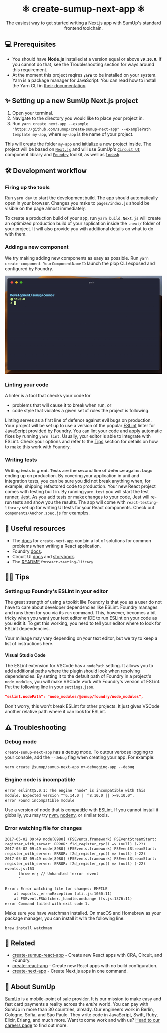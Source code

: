 <div align="center">

# ⚛️ create-sumup-next-app ⚛️

The easiest way to get started writing a [Next.js](https://github.com/zeit/next.js/) app with SumUp's standard frontend toolchain.

</div>

## 💻 Prerequisites

- You should have **Node.js** installed at a version equal or above **`v9.10.0`**. If you cannot do that, see the Troubleshooting section for ways around this requirement.
- At the moment this project reqires **`yarn`** to be installed on your system. Yarn is a package manager for JavaScript. You can read how to install the Yarn CLI in [their documentation](https://yarnpkg.com/en/docs/install).

## ✨ Setting up a new SumUp Next.js project

1. Open your terminal.
2. Navigate to the directory you would like to place your project in.
3. Run `yarn create next-app --example "https://github.com/sumup/create-sumup-next-app" --examplePath template my-app`, where `my-app` is the name of your project.

This will create the folder `my-app` and initialize a new project inside. The project will be based on [`Next.js`](https://github.com/zeit/next.js/) and will use SumUp's [`Circuit UI`](https://circuit.sumup.com/#/) component library and [`Foundry`](https://github.com/sumup/foundry) toolkit, as well as [`lodash`](https://lodash.com/).

## 🛠 Development workflow

### Firing up the tools

Run `yarn dev` to start the development build. The app should automatically open in your browser. Changes you make to `pages/index.js` should be visible on the page almost immediately.

To create a production build of your app, run `yarn build`. `Next.js` will create an optimized production build of your application inside the `.next/` folder of your project. It will also provide you with additional details on what to do with them.

### Adding a new component

We try making adding new components as easy as possible. Run `yarn create-component YourComponentName` to launch the plop CLI exposed and configured by Foundry.

<div align="center">

![A GIF of how to use the create-component script.](https://github.com/sumup/create-sumup-next-app/blob/master/assets/create-component.gif?raw=true 'Using create-component')

</div>

### Linting your code

A linter is a tool that checks your code for

- problems that will cause it to break when run, or
- code style that violates a given set of rules the project is following.

Linting serves as a first line of defence against evil bugs on production.​ Your project will be set up to use a version of the popular [ESLint](https://eslint.org) linter for JavaScript provided by Foundry. You can lint your code and apply automatic fixes by running `yarn lint`. Usually, your editor is able to integrate with ESLint. Check your options and refer to the [Tips](#setting-up-foundry-s-eslint-in-your-editor) section for details on how to make this work with Foundry.

### Writing tests

Writing tests is great. Tests are the second line of defence against bugs ending up on production. By covering your application in unit and integration tests, you can be sure you did not break anything when, for example, shipping refactored code to production. Your new React project comes with testing built in. By running `yarn test` you will start the test runner, [Jest](https://jestjs.io/en/). As you add tests or make changes to your code, Jest will re-run tests and show you the results. The app will come with `react-testing-library` set up for writing UI tests for your React components. Check out `components/Anchor.spec.js` for examples.

## 📖 Useful resources

- The [docs](https://nextjs.org/docs#setup) for `create-next-app` contain a lot of solutions for common problems when writing a React application.
- Foundry [docs](https://github.com/sumup/foundry#table-of-contents).
- Circuit UI [docs](https://circuit.sumup.com/) and [storybook](https://circuit.sumup.com/storybook/).
- The [README](https://github.com/testing-library/react-testing-library/#readme) for`react-testing-library`.

## 💁‍♀ Tips

### Setting up Foundry's ESLint in your editor

The great strength of using a toolkit like Foundry is that you as a user do not have to care about developer dependencies like ESLint. Foundry manages and runs them for you via its `run` command. This, however, becomes a bit tricky when you want your text editor or IDE to run ESLint on your code as you edit it. To get this working, you need to tell your editor where to look for ESLint dependencies.

Your mileage may vary depending on your text editor, but we try to keep a list of instructions here.

#### Visual Studio Code

The ESLint extension for VSCode has a `nodePath` setting. It allows you to add additional paths where the plugin should look when resolving dependencies. By setting it to the default path of Foundry in a project's `node_modules`, you will make VSCode work with Foundry's version of ESLint. Put the following line in your `settings.json`.

```json
"eslint.nodePath": "node_modules/@sumup/foundry/node_modules",
```

Don't worry, this won't break ESLint for other projects. It just gives VSCode another relative path where it can look for ESLint.

## ⚠️ Troubleshooting

### Debug mode

`create-sumup-next-app` has a debug mode. To output verbose logging to your console, add the `--debug` flag when creating your app. For example:

```
yarn create @sumup/sumup-next-app my-debugging-app --debug
```

### Engine node is incompatible

```
error eslint@5.0.1: The engine "node" is incompatible with this module. Expected version "^6.14.0 || ^8.10.0 || >=9.10.0".
error Found incompatible module
```

Use a version of node that is compatible with ESLint. If you cannot install it globally, you may try [nvm](https://github.com/creationix/nvm), [nodenv](https://www.google.com/url?sa=t&rct=j&q=&esrc=s&source=web&cd=1&ved=2ahUKEwinuL3IndneAhVLmbQKHRrJCAQQFjAAegQIBhAC&url=https%3A%2F%2Fgithub.com%2Fnodenv%2Fnodenv&usg=AOvVaw0v5LLFjnmygM4rB0ahbDrx), or similar tools.

### Error watching file for changes

```
2017-05-02 09:49 node[8980] (FSEvents.framework) FSEventStreamStart: register_with_server: ERROR: f2d_register_rpc() => (null) (-22)
2017-05-02 09:49 node[8980] (FSEvents.framework) FSEventStreamStart: register_with_server: ERROR: f2d_register_rpc() => (null) (-22)
2017-05-02 09:49 node[8980] (FSEvents.framework) FSEventStreamStart: register_with_server: ERROR: f2d_register_rpc() => (null) (-22)
events.js:163
      throw er; // Unhandled 'error' event
      ^

Error: Error watching file for changes: EMFILE
    at exports._errnoException (util.js:1050:11)
    at FSEvent.FSWatcher._handle.onchange (fs.js:1376:11)
error Command failed with exit code 1.
```

Make sure you have watchman installed. On macOS and Homebrew as your package manager, you can install it with the following line.

```bash
brew install watchman
```

## 🔗 Related

- [create-sumup-react-app](https://github.com/sumup/create-sumup-react-app) - Create new React apps with CRA, Circuit, and Foundry.
- [create-react-app](https://github.com/facebook/create-react-app) - Create new React apps with no build configuration.
- [create-next-app](https://github.com/zeit/next.js/tree/canary/packages/create-next-app) - Create Next.js apps in one command.

## 💙 About SumUp

[SumUp](https://sumup.com) is a mobile-point of sale provider. It is our mission to make easy and fast card payments a reality across the _entire_ world. You can pay with SumUp in more than 30 countries, already. Our engineers work in Berlin, Cologne, Sofia, and Sāo Paulo. They write code in JavaScript, Swift, Ruby, Elixir, Erlang, and much more. Want to come work and with us? [Head to our careers page](https://sumup.com/careers) to find out more.

